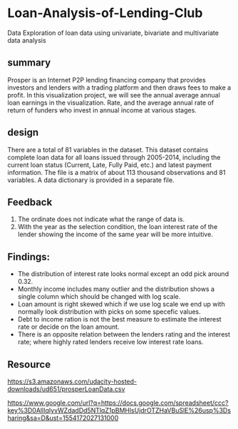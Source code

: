 # Loan-Analysis-of-Lending-Club
Data Exploration of loan data using univariate, bivariate and multivariate data analysis

## summary
Prosper is an Internet P2P lending financing company that provides investors and lenders with a trading platform and then draws fees to make a profit. In this visualization project, we will see the annual average annual loan earnings in the visualization. Rate, and the average annual rate of return of funders who invest in annual income at various stages.

## design
There are a total of 81 variables in the dataset. This dataset contains complete loan data for all loans issued through 2005-2014, including the current loan status (Current, Late, Fully Paid, etc.) and latest payment information. The file is a matrix of about 113 thousand observations and 81 variables. A data dictionary is provided in a separate file.

## Feedback
1. The ordinate does not indicate what the range of data is.
2. With the year as the selection condition, the loan interest rate of the lender showing the income of the same year will be more intuitive.

## Findings:
- The distribution of interest rate looks normal except an odd pick around 0.32.
- Monthly income includes many outlier and the distribution shows a single column which should be changed with log scale.
- Loan amount is right skewed which if we use log scale we end up with normally look distribution with picks on some specefic values.
- Debt to income ration is not the best measure to estimate the interest rate or decide on the loan amount.
- There is an opposite relation between the lenders rating and the interest rate; where highly rated lenders receive low interest rate loans.

## Resource
https://s3.amazonaws.com/udacity-hosted-downloads/ud651/prosperLoanData.csv

https://www.google.com/url?q=https://docs.google.com/spreadsheet/ccc?key%3D0AllIqIyvWZdadDd5NTlqZ1pBMHlsUjdrOTZHaVBuSlE%26usp%3Dsharing&sa=D&ust=1554172027131000
